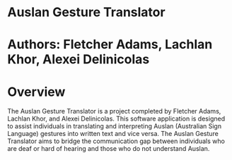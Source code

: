 # Auslan Gesture Translator
# Authors: Fletcher Adams, Lachlan Khor, Alexei Delinicolas

# Overview
The Auslan Gesture Translator is a project completed by Fletcher Adams, Lachlan Khor, and Alexei Delinicolas. This software application is designed to assist individuals in translating and interpreting Auslan (Australian Sign Language) gestures into written text and vice versa. The Auslan Gesture Translator aims to bridge the communication gap between individuals who are deaf or hard of hearing and those who do not understand Auslan.
